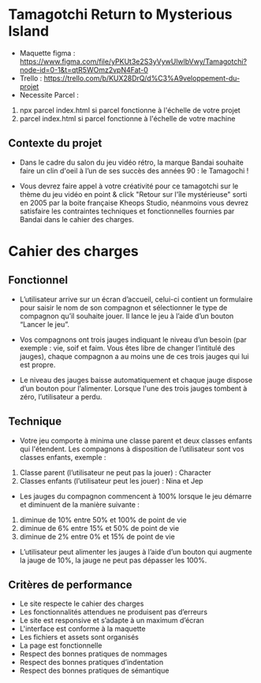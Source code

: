 # Tamagotchi Return to Mysterious Island
- Maquette figma : https://www.figma.com/file/yPKUt3e2S3yVywUlwlbVwy/Tamagotchi?node-id=0-1&t=qtR5WOmz2vpN4Fat-0
- Trello : https://trello.com/b/KUX28DrQ/d%C3%A9veloppement-du-projet
- Necessite Parcel :
1. npx parcel index.html si parcel fonctionne à l'échelle de votre projet
2. parcel index.html si parcel fonctionne à l'échelle de votre machine



## Contexte du projet
- Dans le cadre du salon du jeu vidéo rétro, la marque Bandai souhaite faire un clin d'oeil à l’un de ses succès des années 90 : le Tamagochi !

- Vous devrez faire appel à votre créativité pour ce tamagotchi sur le thème du jeu vidéo en point & click "Retour sur l'île mystérieuse" sorti en 2005 par la boite française Kheops Studio, néanmoins vous devrez satisfaire les contraintes techniques et fonctionnelles fournies par Bandai dans le cahier des charges.


# Cahier des charges

## Fonctionnel
- L’utilisateur arrive sur un écran d’accueil, celui-ci contient un formulaire pour saisir le nom de son compagnon et sélectionner le type de compagnon qu’il souhaite jouer. Il lance le jeu à l’aide d’un bouton “Lancer le jeu”.

- Vos compagnons ont trois jauges indiquant le niveau d’un besoin (par exemple : vie, soif et faim. Vous êtes libre de changer l’intitulé des jauges), chaque compagnon a au moins une de ces trois jauges qui lui est propre.

- Le niveau des jauges baisse automatiquement et chaque jauge dispose d’un bouton pour l’alimenter. Lorsque l'une des trois jauges tombent à zéro, l’utilisateur a perdu.

## Technique
- Votre jeu comporte à minima une classe parent et deux classes enfants qui l'étendent. Les compagnons à disposition de l’utilisateur sont vos classes enfants, exemple :
1. Classe parent (l’utilisateur ne peut pas la jouer) : Character
2. Classes enfants (l’utilisateur peut les jouer) : Nina et Jep

- Les jauges du compagnon commencent à 100% lorsque le jeu démarre et diminuent de la manière suivante :
1. diminue de 10% entre 50% et 100% de point de vie
2. diminue de 6% entre 15% et 50% de point de vie
3. diminue de 2% entre 0% et 15% de point de vie

- L’utilisateur peut alimenter les jauges à l’aide d’un bouton qui augmente la jauge de 10%, la jauge ne peut pas dépasser les 100%.

## Critères de performance
- Le site respecte le cahier des charges
- Les fonctionnalités attendues ne produisent pas d’erreurs
- Le site est responsive et s’adapte à un maximum d’écran
- L'interface est conforme à la maquette
- Les fichiers et assets sont organisés
- La page est fonctionnelle
- Respect des bonnes pratiques de nommages
- Respect des bonnes pratiques d’indentation
- Respect des bonnes pratiques de sémantique


